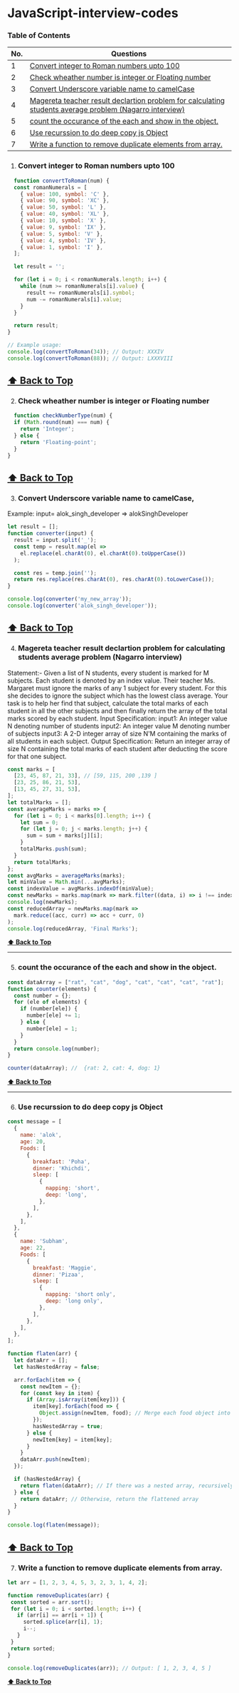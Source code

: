 # JavaScript-interview-codes
### Table of Contents

| No. | Questions                                                                                                                                                     |
| --- | ------------------------------------------------------------------------------------------------------------------------------------------------------------- |
| 1   | [Convert integer to Roman numbers upto 100](#convert-integer-to-roman-numbers-upto-100)                                                                       |
| 2   | [Check wheather number is integer or Floating number](#check-wheather-number-is-integer-or-floating-number)                                                   |
| 3   | [Convert Underscore variable name to camelCase](#convert-underscore-variable-name-to-camelcase)                                                               |
| 4   | [Magereta teacher result declartion problem for calculating students average problem (Nagarro interview)](#magereta-teacher-result-declartion-problem-for-calculating-students-average-problem-nagarro-interview)                                                                                                                                    |      
| 5   | [count the occurance of the each and show in the object.](#count-the-occurance-of-the-each-and-show-in-the-object)                                            |
| 6   | [Use recurssion to do deep copy js Object](#use-recurssion-to-do-deep-copy-js-object)                                                                         |
| 7   | [Write a function to remove duplicate elements from array.](#write-a-function-to-remove-duplicate-elements-from-array)                                        |

                                                                                                                                                                  

1. ### Convert integer to Roman numbers upto 100
```javascript
  function convertToRoman(num) {
  const romanNumerals = [
    { value: 100, symbol: 'C' },
    { value: 90, symbol: 'XC' },
    { value: 50, symbol: 'L' },
    { value: 40, symbol: 'XL' },
    { value: 10, symbol: 'X' },
    { value: 9, symbol: 'IX' },
    { value: 5, symbol: 'V' },
    { value: 4, symbol: 'IV' },
    { value: 1, symbol: 'I' },
  ];

  let result = '';

  for (let i = 0; i < romanNumerals.length; i++) {
    while (num >= romanNumerals[i].value) {
      result += romanNumerals[i].symbol;
      num -= romanNumerals[i].value;
    }
  }

  return result;
}

// Example usage:
console.log(convertToRoman(34)); // Output: XXXIV
console.log(convertToRoman(88)); // Output: LXXXVIII

```
 **[⬆ Back to Top](#table-of-contents)**
---

2. ### Check wheather number is integer or Floating number
```js
  function checkNumberType(num) {
  if (Math.round(num) === num) {
    return 'Integer';
  } else {
    return 'Floating-point';
  }
}
 ```
 **[⬆ Back to Top](#table-of-contents)**
---
3. ### Convert Underscore variable name to camelCase,
Example: input= alok_singh_developer => alokSinghDeveloper
```js
let result = [];
function converter(input) {
  result = input.split('_');
  const temp = result.map(el =>
    el.replace(el.charAt(0), el.charAt(0).toUpperCase())
  );

  const res = temp.join('');
  return res.replace(res.charAt(0), res.charAt(0).toLowerCase());
}

console.log(converter('my_new_array'));
console.log(converter('alok_singh_developer'));
```
 **[⬆ Back to Top](#table-of-contents)**
---
4. ### Magereta teacher result declartion problem for calculating students average problem (Nagarro interview)
Statement:- Given a list of N students, every student is marked for M subjects. Each student is denoted by an index value. Their teacher Ms. Margaret must ignore the marks of any 1 subject for every student. For this she decides to ignore the subject which has the lowest class average. Your task is to help her find that subject, calculate the total marks of each student in all the other subjects and then finally return the array of the total marks scored by each student.
Input Specification: input1: An integer value N denoting number of students
input2: An integer value M denoting number of subjects
input3: A 2-D integer array of size N'M containing the marks of all students in each subject.
Output Specification:
Return an integer array of size N containing the total marks of each student after deducting the score for that one subject.
```js
const marks = [
  [23, 45, 87, 21, 33], // [59, 115, 200 ,139 ]
  [23, 25, 86, 21, 53],
  [13, 45, 27, 31, 53],
];
let totalMarks = [];
const averageMarks = marks => {
  for (let i = 0; i < marks[0].length; i++) {
    let sum = 0;
    for (let j = 0; j < marks.length; j++) {
      sum = sum + marks[j][i];
    }
    totalMarks.push(sum);
  }
  return totalMarks;
};
const avgMarks = averageMarks(marks);
let minValue = Math.min(...avgMarks);
const indexValue = avgMarks.indexOf(minValue);
const newMarks = marks.map(mark => mark.filter((data, i) => i !== indexValue));
console.log(newMarks);
const reducedArray = newMarks.map(mark =>
  mark.reduce((acc, curr) => acc + curr, 0)
);
console.log(reducedArray, 'Final Marks');
```
 **[⬆ Back to Top](#table-of-contents)**

---
5. ### count the occurance of the each and show in the object.
```js
const dataArray = ["rat", "cat", "dog", "cat", "cat", "cat", "rat"];
function counter(elements) {
  const number = {};
  for (ele of elements) {
    if (number[ele]) {
      number[ele] += 1;
    } else {
      number[ele] = 1;
    }
  }
  return console.log(number);
}

counter(dataArray); //  {rat: 2, cat: 4, dog: 1}
```
 **[⬆ Back to Top](#table-of-contents)**

---

6. ### Use recurssion to do deep copy js Object
```js
const message = [
  {
    name: 'alok',
    age: 20,
    Foods: [
      {
        breakfast: 'Poha',
        dinner: 'Khichdi',
        sleep: [
          {
            napping: 'short',
            deep: 'long',
          },
        ],
      },
    ],
  },
  {
    name: 'Subham',
    age: 22,
    Foods: [
      {
        breakfast: 'Maggie',
        dinner: 'Pizaa',
        sleep: [
          {
            napping: 'short only',
            deep: 'long only',
          },
        ],
      },
    ],
  },
];

function flaten(arr) {
  let dataArr = [];
  let hasNestedArray = false;

  arr.forEach(item => {
    const newItem = {};
    for (const key in item) {
      if (Array.isArray(item[key])) {
        item[key].forEach(food => {
          Object.assign(newItem, food); // Merge each food object into newItem
        });
        hasNestedArray = true;
      } else {
        newItem[key] = item[key];
      }
    }
    dataArr.push(newItem);
  });

  if (hasNestedArray) {
    return flaten(dataArr); // If there was a nested array, recursively flatten again
  } else {
    return dataArr; // Otherwise, return the flattened array
  }
}

console.log(flaten(message));
```
 **[⬆ Back to Top](#table-of-contents)**
---
7. ### Write a function to remove duplicate elements from array.
 ```js
let arr = [1, 2, 3, 4, 5, 3, 2, 3, 1, 4, 2];

function removeDuplicates(arr) {
  const sorted = arr.sort();
  for (let i = 0; i < sorted.length; i++) {
    if (arr[i] == arr[i + 1]) {
      sorted.splice(arr[i], 1);
      i--;
    }
  }
  return sorted;
}

console.log(removeDuplicates(arr)); // Output: [ 1, 2, 3, 4, 5 ]

```
 **[⬆ Back to Top](#table-of-contents)**


